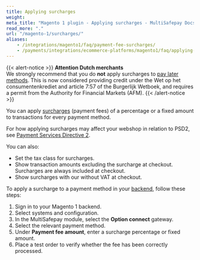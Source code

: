 ```yaml
---
title: Applying surcharges
weight:
meta_title: "Magento 1 plugin - Applying surcharges - MultiSafepay Docs"
read_more: "."
url: "/magento-1/surcharges/"
aliases: 
    - /integrations/magento1/faq/payment-fee-surcharges/
    - /payments/integrations/ecommerce-platforms/magento1/faq/applying-surcharges/
---
```

{{< alert-notice >}} **Attention Dutch merchants** <br>  We strongly recommend that you do **not** apply surcharges to [pay later methods](/payment-methods/pay-later/). This is now considered providing credit under the Wet op het consumentenkrediet and article 7:57 of the Burgerlijk Wetboek, and requires a permit from the Authority for Financial Markets (AFM). {{< /alert-notice >}}

You can apply [surcharges](/glossaries/multisafepay-glossary/#surcharge) (payment fees) of a percentage or a fixed amount to transactions for every payment method.

For how applying surcharges may affect your webshop in relation to PSD2, see [Payment Services Directive 2](/security-and-legal/payment-regulations/about-payment-service-directive-2).

You can also:

- Set the tax class for surcharges.
- Show transaction amounts excluding the surcharge at checkout. Surcharges are always included at checkout.
- Show surcharges with our without VAT at checkout.

To apply a surcharge to a payment method in your [backend](/glossaries/multisafepay-glossary/#backend), follow these steps:

1. Sign in to your Magento 1 backend.
2. Select systems and configuration.
3. In the MultiSafepay module, select the **Option connect** gateway.
4. Select the relevant payment method.
5. Under **Payment fee amount**, enter a surcharge percentage or fixed amount. 
6. Place a test order to verify whether the fee has been correctly processed.